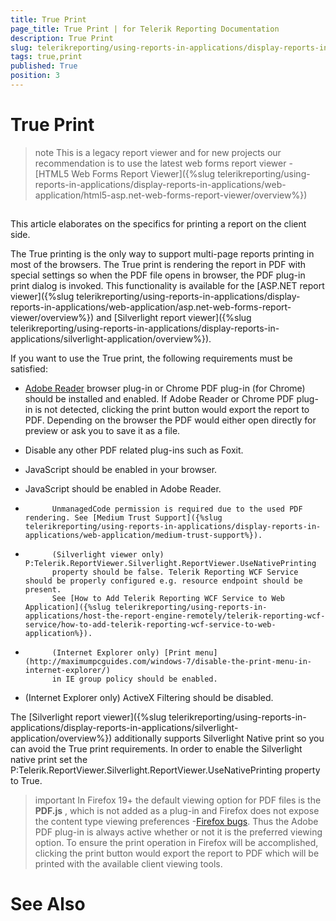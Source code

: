 ```yaml
---
title: True Print
page_title: True Print | for Telerik Reporting Documentation
description: True Print
slug: telerikreporting/using-reports-in-applications/display-reports-in-applications/web-application/asp.net-web-forms-report-viewer/true-print
tags: true,print
published: True
position: 3
---
```


# True Print



>note This is a legacy report viewer and for new projects our recommendation is to use the latest web forms report viewer -[HTML5 Web Forms Report Viewer]({%slug telerikreporting/using-reports-in-applications/display-reports-in-applications/web-application/html5-asp.net-web-forms-report-viewer/overview%})
>


## 

This article elaborates on the specifics for printing a report on the client side.
        

The True printing is the only way to support multi-page reports printing in most of the browsers. The True print is rendering the report
          in PDF with special settings so when the PDF file opens in browser, the PDF plug-in print dialog is invoked.
          This functionality is available for the
          [ASP.NET report viewer]({%slug telerikreporting/using-reports-in-applications/display-reports-in-applications/web-application/asp.net-web-forms-report-viewer/overview%}) and
          [Silverlight report viewer]({%slug telerikreporting/using-reports-in-applications/display-reports-in-applications/silverlight-application/overview%}).
        

If you want to use the True print, the following requirements must be satisfied: 

* [Adobe Reader](http://get.adobe.com/reader/)
            browser plug-in or Chrome PDF plug-in (for Chrome) should be installed and enabled.
            If Adobe Reader or Chrome PDF plug-in is not detected, clicking the print button would export the report to PDF.
            Depending on the browser the PDF would either open directly for preview or ask you to save it as a file.
          

* Disable any other PDF related plug-ins such as Foxit.

* JavaScript should be enabled in your browser.

* JavaScript should be enabled in Adobe Reader.

* 
            UnmanagedCode permission is required due to the used PDF rendering. See [Medium Trust Support]({%slug telerikreporting/using-reports-in-applications/display-reports-in-applications/web-application/medium-trust-support%}).
          

* 
            (Silverlight viewer only) P:Telerik.ReportViewer.Silverlight.ReportViewer.UseNativePrinting
            property should be false. Telerik Reporting WCF Service should be properly configured e.g. resource endpoint should be present.
            See [How to Add Telerik Reporting WCF Service to Web Application]({%slug telerikreporting/using-reports-in-applications/host-the-report-engine-remotely/telerik-reporting-wcf-service/how-to-add-telerik-reporting-wcf-service-to-web-application%}).
          

* 
            (Internet Explorer only) [Print menu](http://maximumpcguides.com/windows-7/disable-the-print-menu-in-internet-explorer/)
            in IE group policy should be enabled.
          

* (Internet Explorer only) ActiveX Filtering should be disabled.

The [Silverlight report viewer]({%slug telerikreporting/using-reports-in-applications/display-reports-in-applications/silverlight-application/overview%}) additionally supports Silverlight Native print so you can
          avoid the True print requirements. In order to enable the Silverlight native print set the P:Telerik.ReportViewer.Silverlight.ReportViewer.UseNativePrinting
          property to True.
        

>important In Firefox 19+ the default viewing option for PDF files is the __PDF.js__ ,
            which is not added as a plug-in and Firefox does not expose the content type viewing preferences -[Firefox bugs](https://bugzilla.mozilla.org/show_bug.cgi?id=840439).
            Thus the Adobe PDF plug-in is always active whether or not it is the preferred viewing option.
            To ensure the print operation in Firefox will be accomplished, clicking the print button would
            export the report to PDF which will be printed with the available client viewing tools.
>


# See Also
